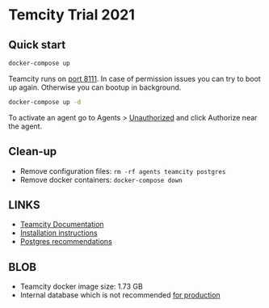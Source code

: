 # Temcity Trial 2021

## Quick start

```bash
docker-compose up
```

Teamcity runs on [port 8111](http://localhost:8111). In case of permission issues you can try to boot up again. Otherwise you can bootup in background.

```bash
docker-compose up -d
```

To activate an agent go to Agents > [Unauthorized](http://localhost:8111/agents.html?tab=unauthorizedAgents) and click Authorize near the agent.

## Clean-up

- Remove configuration files: `rm -rf agents teamcity postgres`
- Remove docker containers: `docker-compose down`

## LINKS

- [Teamcity Documentation](https://www.jetbrains.com/help/teamcity/teamcity-documentation.html)
- [Installation instructions](https://www.jetbrains.com/help/teamcity/installation.html)
- [Postgres recommendations](https://www.jetbrains.com/help/teamcity/how-to.html#Configure+Newly+Installed+PostgreSQL+Server)

## BLOB

- Teamcity docker image size: 1.73 GB
- Internal database which is not recommended [for production](https://www.jetbrains.com/help/teamcity/setting-up-an-external-database.html#Default+Internal+Database)

